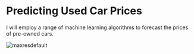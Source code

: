 # Predicting Used Car Prices
I will employ a range of machine learning algorithms to forecast the prices of pre-owned cars.

![maxresdefault](https://github.com/jayeshmuley10/SportsCarPrice/assets/115483595/f7610741-0dd2-4ae9-b780-3d70c06ac9fb)
